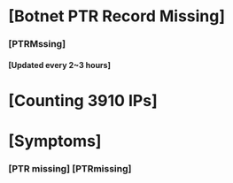 # [Botnet PTR Record Missing]
### [PTRMssing]
#### [Updated every 2~3 hours]

# [Counting 3910 IPs]

# [Symptoms] 
###   [PTR missing] [PTRmissing]
